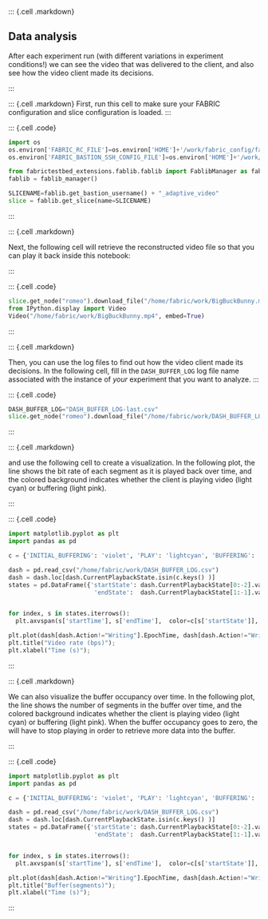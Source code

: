 ::: {.cell .markdown}


## Data analysis

After each experiment run (with different variations in experiment conditions!) we can see the video that was delivered to the client, and also see how the video client made its decisions.

:::


::: {.cell .markdown}
First, run this cell to make sure your FABRIC configuration and slice configuration is loaded.
:::


::: {.cell .code}

```python
import os
os.environ['FABRIC_RC_FILE']=os.environ['HOME']+'/work/fabric_config/fabric_rc'
os.environ['FABRIC_BASTION_SSH_CONFIG_FILE']=os.environ['HOME']+'/work/fabric_config/ssh_config'

from fabrictestbed_extensions.fablib.fablib import FablibManager as fablib_manager
fablib = fablib_manager()                     

SLICENAME=fablib.get_bastion_username() + "_adaptive_video"
slice = fablib.get_slice(name=SLICENAME)
```
:::



::: {.cell .markdown}

Next, the following cell will retrieve the reconstructed video file so that you can play it back inside this notebook:

:::

::: {.cell .code}
```python
slice.get_node("romeo").download_file("/home/fabric/work/BigBuckBunny.mp4", "/home/ubuntu/BigBuckBunny.mp4")
from IPython.display import Video
Video("/home/fabric/work/BigBuckBunny.mp4", embed=True)
```

:::

::: {.cell .markdown}

Then, you can use the log files to find out how the video client made its decisions. In the following cell, fill in the `DASH_BUFFER_LOG` log file name associated with the instance of _your_ experiment that you want to analyze.
:::


::: {.cell .code}

```python
DASH_BUFFER_LOG="DASH_BUFFER_LOG-last.csv"
slice.get_node("romeo").download_file("/home/fabric/work/DASH_BUFFER_LOG.csv", "/home/ubuntu/ASTREAM_LOGS/" + DASH_BUFFER_LOG)
```
:::

::: {.cell .markdown}

and use the following cell to create a visualization. In the following plot, the line shows the bit rate of each segment as it is played back over time, and the colored background indicates whether the client is playing video (light cyan) or buffering (light pink).

:::


::: {.cell .code}

```python
import matplotlib.pyplot as plt
import pandas as pd

c = {'INITIAL_BUFFERING': 'violet', 'PLAY': 'lightcyan', 'BUFFERING': 'lightpink'}

dash = pd.read_csv("/home/fabric/work/DASH_BUFFER_LOG.csv")
dash = dash.loc[dash.CurrentPlaybackState.isin(c.keys() )]
states = pd.DataFrame({'startState': dash.CurrentPlaybackState[0:-2].values, 'startTime': dash.EpochTime[0:-2].values,
                        'endState':  dash.CurrentPlaybackState[1:-1].values, 'endTime':   dash.EpochTime[1:-1].values})


for index, s in states.iterrows():
  plt.axvspan(s['startTime'], s['endTime'],  color=c[s['startState']], alpha=1) 

plt.plot(dash[dash.Action!="Writing"].EpochTime, dash[dash.Action!="Writing"].Bitrate, 'kx:')
plt.title("Video rate (bps)");
plt.xlabel("Time (s)");
```
:::

::: {.cell .markdown}

We can also visualize the buffer occupancy over time. In the following plot, the line shows the number of segments in the buffer over time, and the colored background indicates whether the client is playing video (light cyan) or buffering (light pink). When the buffer occupancy goes to zero, the will have to stop playing in order to retrieve more data into the buffer.

:::


::: {.cell .code}

```python
import matplotlib.pyplot as plt
import pandas as pd

c = {'INITIAL_BUFFERING': 'violet', 'PLAY': 'lightcyan', 'BUFFERING': 'lightpink'}

dash = pd.read_csv("/home/fabric/work/DASH_BUFFER_LOG.csv")
dash = dash.loc[dash.CurrentPlaybackState.isin(c.keys() )]
states = pd.DataFrame({'startState': dash.CurrentPlaybackState[0:-2].values, 'startTime': dash.EpochTime[0:-2].values,
                        'endState':  dash.CurrentPlaybackState[1:-1].values, 'endTime':   dash.EpochTime[1:-1].values})


for index, s in states.iterrows():
  plt.axvspan(s['startTime'], s['endTime'],  color=c[s['startState']], alpha=1) 

plt.plot(dash[dash.Action!="Writing"].EpochTime, dash[dash.Action!="Writing"].CurrentBufferSize, 'kx:')
plt.title("Buffer(segments)");
plt.xlabel("Time (s)");
```
:::

